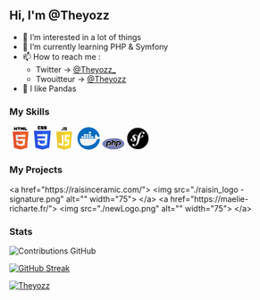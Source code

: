 ## Hi, I'm @Theyozz

- 👀 I’m interested in a lot of things
- 🌱 I’m currently learning PHP & Symfony
- 📫 How to reach me :
    - Twitter -> <a href="https://twitter.com/Theyozz_">@Theyozz_</a> 
    - Twouitteur -> <a href="http://twouitteur.atwebpages.com/login.php">@Theyozz</a> 
- 🐼 I like Pandas

### My Skills

<div>
    <img src="./logo-html.png" alt="" width="40">
    <img src="./logo-css.png" alt="" width="30">
    <img src="./js-logo.png" alt="" width="40">
    <img src="logo-docker.png" alt="" width="40">
    <img src="logo-PHP.png" alt="" width="40">
    <img src="logo-Symfony.png" alt="" width="40">
    
</div>

### My Projects
[ ]([https://www.google.com](https://maelie-richarte.fr/))
        <a href="https://raisinceramic.com/"> 
            <img src="./raisin_logo - signature.png" alt="" width="75"> 
        </a>
        <a href="https://maelie-richarte.fr/"> 
            <img src="./newLogo.png" alt="" width="75"> 
        </a>

### Stats
![Contributions GitHub](https://github-readme-stats.vercel.app/api?username=theyozz&custom_title=Contributions%20GitHub&show_icons=true&locale=fr&count_private=true&hide=stars,issues&bg_color=0d1117&hide_border=true&icon_color=52BFEA&text_color=FFF&title_color=52BFEA)

[![GitHub Streak](https://github-readme-streak-stats.herokuapp.com?user=theyozz&hide_border=true&locale=fr&background=0d1117&ring=52BFEA&stroke=52BFEA&fire=52BFEA&sideNums=FFFFFF&currStreakLabel=FFFFFF&sideLabels=FFFFFF&dates=FFFFFF&currStreakNum=FFFFFF)](https://git.io/streak-stats)

[![Theyozz](https://github-profile-trophy.vercel.app/?username=theyozz&theme=onedark&rank=SECRET,SSS,SS,S,AAA,AA,A&no-bg=true&no-frame=true&margin-w=16)](https://github.com/ryo-ma/github-profile-trophy)
